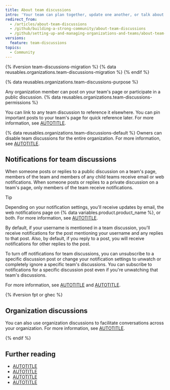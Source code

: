 ```yaml
---
title: About team discussions
intro: 'Your team can plan together, update one another, or talk about any topic you''d like in discussion posts on your team''s page in an organization.'
redirect_from:
  - /articles/about-team-discussions
  - /github/building-a-strong-community/about-team-discussions
  - /github/setting-up-and-managing-organizations-and-teams/about-team-discussions
versions:
  feature: team-discussions
topics:
  - Community
---
```

{% ifversion team-discussions-migration %}
{% data reusables.organizations.team-discussions-migration %}
{% endif %}

{% data reusables.organizations.team-discussions-purpose %}

Any organization member can post on your team's page or participate in a public discussion. {% data reusables.organizations.team-discussions-permissions %}

You can link to any team discussion to reference it elsewhere. You can pin important posts to your team's page for quick reference later. For more information, see [AUTOTITLE](/organizations/collaborating-with-your-team/pinning-a-team-discussion).

{% data reusables.organizations.team-discussions-default %} Owners can disable team discussions for the entire organization. For more information, see [AUTOTITLE](/organizations/organizing-members-into-teams/disabling-team-discussions-for-your-organization).

## Notifications for team discussions

When someone posts or replies to a public discussion on a team's page, members of the team and members of any child teams receive email or web notifications. When someone posts or replies to a private discussion on a team's page, only members of the team receive notifications.

> [!TIP]
> Depending on your notification settings, you'll receive updates by email, the web notifications page on {% data variables.product.product_name %}, or both. For more information, see [AUTOTITLE](/account-and-profile/managing-subscriptions-and-notifications-on-github/setting-up-notifications/configuring-notifications).

By default, if your username is mentioned in a team discussion, you'll receive notifications for the post mentioning your username and any replies to that post. Also, by default, if you reply to a post, you will receive notifications for other replies to the post.

To turn off notifications for team discussions, you can unsubscribe to a specific discussion post or change your notification settings to unwatch or completely ignore a specific team's discussions. You can subscribe to notifications for a specific discussion post even if you're unwatching that team's discussions.

For more information, see [AUTOTITLE](/account-and-profile/managing-subscriptions-and-notifications-on-github/managing-subscriptions-for-activity-on-github/viewing-your-subscriptions) and [AUTOTITLE](/organizations/organizing-members-into-teams/about-teams#nested-teams).

{% ifversion fpt or ghec %}

## Organization discussions

You can also use organization discussions to facilitate conversations across your organization. For more information, see [AUTOTITLE](/organizations/managing-organization-settings/enabling-or-disabling-github-discussions-for-an-organization).

{% endif %}

## Further reading

* [AUTOTITLE](/get-started/using-github/communicating-on-github)
* [AUTOTITLE](/organizations/organizing-members-into-teams/about-teams)
* [AUTOTITLE](/organizations/collaborating-with-your-team/creating-a-team-discussion)
* [AUTOTITLE](/organizations/collaborating-with-your-team/editing-or-deleting-a-team-discussion)
